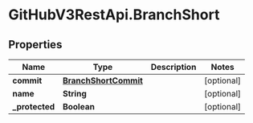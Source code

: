# GitHubV3RestApi.BranchShort

## Properties

Name | Type | Description | Notes
------------ | ------------- | ------------- | -------------
**commit** | [**BranchShortCommit**](BranchShortCommit.md) |  | [optional] 
**name** | **String** |  | [optional] 
**_protected** | **Boolean** |  | [optional] 



